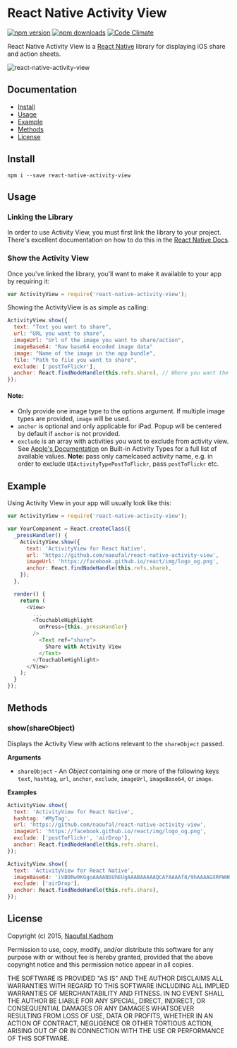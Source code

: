 # React Native Activity View

[![npm version](https://img.shields.io/npm/v/react-native-activity-view.svg?style=flat-square)](https://www.npmjs.com/package/react-native-activity-view)
[![npm downloads](https://img.shields.io/npm/dm/react-native-activity-view.svg?style=flat-square)](https://www.npmjs.com/package/react-native-activity-view)
[![Code Climate](https://img.shields.io/codeclimate/github/naoufal/react-native-activity-view.svg?style=flat-square)](https://codeclimate.com/github/naoufal/react-native-activity-view)

React Native Activity View is a [React Native](https://facebook.github.io/react-native) library for displaying iOS share and action sheets.

![react-native-activity-view](https://cloud.githubusercontent.com/assets/1627824/8025905/795fc15c-0d33-11e5-8746-622417deccc3.gif)

## Documentation
- [Install](https://github.com/naoufal/react-native-activity-view#install)
- [Usage](https://github.com/naoufal/react-native-activity-view#usage)
- [Example](https://github.com/naoufal/react-native-activity-view#example)
- [Methods](https://github.com/naoufal/react-native-activity-view#methods)
- [License](https://github.com/naoufal/react-native-activity-view#license)

## Install
```shell
npm i --save react-native-activity-view
```

## Usage
### Linking the Library
In order to use Activity View, you must first link the library to your project.  There's excellent documentation on how to do this in the [React Native Docs](http://facebook.github.io/react-native/docs/linking-libraries-ios.html#content).

### Show the Activity View
Once you've linked the library, you'll want to make it available to your app by requiring it:

```js
var ActivityView = require('react-native-activity-view');
```

Showing the ActivityView is as simple as calling:
```js
ActivityView.show({
  text: "Text you want to share",
  url: "URL you want to share",
  imageUrl: "Url of the image you want to share/action",
  imageBase64: "Raw base64 encoded image data"
  image: "Name of the image in the app bundle",
  file: "Path to file you want to share",
  exclude: ['postToFlickr'],
  anchor: React.findNodeHandle(this.refs.share), // Where you want the share popup to point to on iPad
});
```
#### Note: 
- Only provide one image type to the options argument.  If multiple image types are provided, `image` will be used.
- `anchor` is optional and only applicable for iPad. Popup will be centered by default if `anchor` is not provided.
- `exclude` is an array with activities you want to exclude from activity view. See [Apple's Documentation](https://developer.apple.com/library/ios/documentation/UIKit/Reference/UIActivity_Class/index.html#//apple_ref/doc/constant_group/Built_in_Activity_Types) on Built-in Activity Types for a full list of available values. **Note:** pass only camelcased activity name, e.g. in order to exclude `UIActivityTypePostToFlickr`, pass `postToFlickr` etc.

## Example
Using Activity View in your app will usually look like this:
```js
var ActivityView = require('react-native-activity-view');

var YourComponent = React.createClass({
  _pressHandler() {
    ActivityView.show({
      text: 'ActivityView for React Native',
      url: 'https://github.com/naoufal/react-native-activity-view',
      imageUrl: 'https://facebook.github.io/react/img/logo_og.png',
      anchor: React.findNodeHandle(this.refs.share),
    });
  },

  render() {
    return (
      <View>
        ...
        <TouchableHighlight
          onPress={this._pressHandler}
        />
          <Text ref="share">
            Share with Activity View
          </Text>
        </TouchableHighlight>
      </View>
    );
  }
});
```

## Methods
### show(shareObject)
Displays the Activity View with actions relevant to the `shareObject` passed.

__Arguments__
- `shareObject` - An _Object_ containing one or more of the following keys `text`, `hashtag`, `url`, `anchor`, `exclude`, `imageUrl`, `imageBase64`, or `image`.

__Examples__
```js
ActivityView.show({
  text: 'ActivityView for React Native',
  hashtag: '#MyTag',
  url: 'https://github.com/naoufal/react-native-activity-view',
  imageUrl: 'https://facebook.github.io/react/img/logo_og.png',
  exclude: ['postToFlickr', 'airDrop'],
  anchor: React.findNodeHandle(this.refs.share),
});
```

```js
ActivityView.show({
  text: 'ActivityView for React Native',
  imageBase64: 'iVBORw0KGgoAAAANSUhEUgAAABAAAAAQCAYAAAAf8/9hAAAAGXRFWHRTb2...', 
  exclude: ['airDrop'],
  anchor: React.findNodeHandle(this.refs.share),
});
```

## License
Copyright (c) 2015, [Naoufal Kadhom](http://naoufal.com/)

Permission to use, copy, modify, and/or distribute this software for any purpose with or without fee is hereby granted, provided that the above copyright notice and this permission notice appear in all copies.

THE SOFTWARE IS PROVIDED "AS IS" AND THE AUTHOR DISCLAIMS ALL WARRANTIES WITH REGARD TO THIS SOFTWARE INCLUDING ALL IMPLIED WARRANTIES OF MERCHANTABILITY AND FITNESS. IN NO EVENT SHALL THE AUTHOR BE LIABLE FOR ANY SPECIAL, DIRECT, INDIRECT, OR CONSEQUENTIAL DAMAGES OR ANY DAMAGES WHATSOEVER RESULTING FROM LOSS OF USE, DATA OR PROFITS, WHETHER IN AN ACTION OF CONTRACT, NEGLIGENCE OR OTHER TORTIOUS ACTION, ARISING OUT OF OR IN CONNECTION WITH THE USE OR PERFORMANCE OF THIS SOFTWARE.

